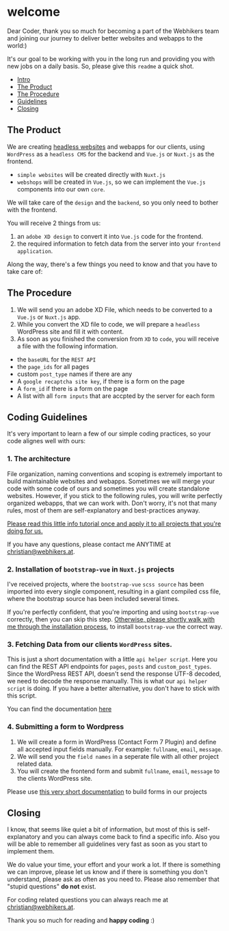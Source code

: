 # welcome

Dear Coder, thank you so much for becoming a part of the Webhikers team and joining our journey to deliver better websites and webapps to the world:)

It's our goal to be working with you in the long run and providing you with new jobs on a daily basis. So, please give this `readme` a quick shot.

- [Intro](#intro)
- [The Product](#product)
- [The Procedure](#procedure)
- [Guidelines](#guidelines)
- [Closing](#closing)

<a name="product"/>

## The Product

We are creating [headless websites](https://blog.cpanel.com/how-to-use-wordpress-as-a-headless-cms/) and webapps for our clients, using `WordPress` as a `headless CMS` for the backend and `Vue.js` or `Nuxt.js` as the frontend.

- `simple websites` will be created directly with `Nuxt.js` 
- `webshops` will be created in `Vue.js`, so we can implement the `Vue.js` components into our own `core`.

We will take care of the `design` and the `backend`, so you only need to bother with the frontend.

You will receive 2 things from us:

1. an `adobe XD design` to convert it into `Vue.js` code for the frontend. 
2. the required information to fetch data from the server into your `frontend application`.

Along the way, there's a few things you need to know and that you have to take care of:

<a name="procedure"/>

## The Procedure

1. We will send you an adobe XD File, which needs to be converted to a `Vue.js` or `Nuxt.js` app.
2. While you convert the XD file to code, we will prepare a `headless` WordPress site and fill it with content.
3. As soon as you finished the conversion from `XD` to `code`, you will receive a file with the following information.
  - the `baseURL` for the `REST API`
  - the `page_ids` for all pages
  - custom `post_type` names if there are any
  - A `google recaptcha site key`, if there is a form on the page
  - A `form_id` if there is a form on the page
  - A list with all `form inputs` that are accpted by the server for each form

<a name="guidelines"/>

## Coding Guidelines

It's very important to learn a few of our simple coding practices, so your code alignes well with ours:

### 1. The architecture

File organization, naming conventions and scoping is extremely important to build maintainable websites and webapps. Sometimes we will merge your code with some code of ours and sometimes you will create standalone websites. However, if you stick to the following rules, you will write perfectly organized webapps, that we can work with. Don't worry, it's not that many rules, most of them are self-explanatory and best-practices anyway.

[Please read this little info tutorial once and apply it to all projects that you're doing for us.](https://github.com/Webhikers-Docs/code-architecture)

If you have any questions, please contact me ANYTIME at christian@webhikers.at.

### 2. Installation of `bootstrap-vue` in `Nuxt.js` projects

I've received projects, where the `bootstrap-vue` `scss source` has been imported into every single component, resulting in a giant compiled css file, where the bootstrap source has been included several times.

If you're perfectly confident, that you're importing and using `bootstrap-vue` correctly, then you can skip this step. [Otherwise, please shortly walk with me through the installation process](https://github.com/Webhikers-Docs/nuxt-bootstrap-doc), to install `bootstrap-vue` the correct way.

### 3. Fetching Data from our clients `WordPress` sites.

This is just a short documentation with a little `api helper script`. Here you can find the REST API endpoints for `pages`, `posts` and `custom_post_types`. Since the WordPress REST API, doesn't send the response UTF-8 decoded, we need to decode the response manually. This is what our `api helper script` is doing. If you have a better alternative, you don't have to stick with this script.

You can find the documentation [here](https://github.com/Webhikers-Docs/wp-api-doc)

### 4. Submitting a form to Wordpress

1. We will create a form in WordPress (Contact Form 7 Plugin) and define all accepted input fields manually. For example: `fullname`, `email`, `message`.
2. We will send you the `field names` in a seperate file with all other project related data.
3. You will create the frontend form and submit `fullname`, `email`, `message` to the clients WordPress site.

Please use [this very short documentation](https://github.com/Webhikers-Docs/bootstrap-vue-cf7) to build forms in our projects

<a name="closing"/>

## Closing

I know, that seems like quiet a bit of information, but most of this is self-explanatory and you can always come back to find a specific info. Also you will be able to remember all guidelines very fast as soon as you start to implement them.

We do value your time, your effort and your work a lot. If there is something we can improve, please let us know and if there is something you don't understand, please ask as often as you need to. Please also remember that "stupid questions" **do not** exist.

For coding related questions you can always reach me at christian@webhikers.at.

Thank you so much for reading and **happy coding** :)
